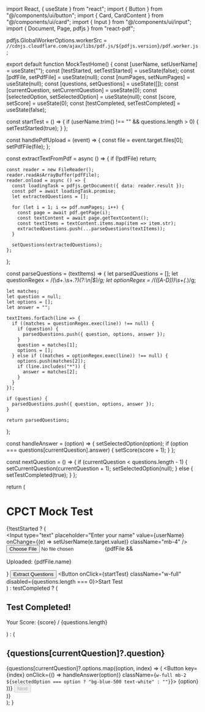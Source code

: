import React, { useState } from "react";
import { Button } from "@/components/ui/button";
import { Card, CardContent } from "@/components/ui/card";
import { Input } from "@/components/ui/input";
import { Document, Page, pdfjs } from "react-pdf";

pdfjs.GlobalWorkerOptions.workerSrc = `//cdnjs.cloudflare.com/ajax/libs/pdf.js/${pdfjs.version}/pdf.worker.js`;

export default function MockTestHome() {
  const [userName, setUserName] = useState("");
  const [testStarted, setTestStarted] = useState(false);
  const [pdfFile, setPdfFile] = useState(null);
  const [numPages, setNumPages] = useState(null);
  const [questions, setQuestions] = useState([]);
  const [currentQuestion, setCurrentQuestion] = useState(0);
  const [selectedOption, setSelectedOption] = useState(null);
  const [score, setScore] = useState(0);
  const [testCompleted, setTestCompleted] = useState(false);

  const startTest = () => {
    if (userName.trim() !== "" && questions.length > 0) {
      setTestStarted(true);
    }
  };

  const handlePdfUpload = (event) => {
    const file = event.target.files[0];
    setPdfFile(file);
  };

  const extractTextFromPdf = async () => {
    if (!pdfFile) return;
    
    const reader = new FileReader();
    reader.readAsArrayBuffer(pdfFile);
    reader.onload = async () => {
      const loadingTask = pdfjs.getDocument({ data: reader.result });
      const pdf = await loadingTask.promise;
      let extractedQuestions = [];
      
      for (let i = 1; i <= pdf.numPages; i++) {
        const page = await pdf.getPage(i);
        const textContent = await page.getTextContent();
        const textItems = textContent.items.map(item => item.str);
        extractedQuestions.push(...parseQuestions(textItems));
      }
      
      setQuestions(extractedQuestions);
    };
  };

  const parseQuestions = (textItems) => {
    let parsedQuestions = [];
    let questionRegex = /(\d+\.\s+.*?)(?:\n|$)/g;
    let optionRegex = /\(([A-D])\)\s+(.*)/g;
    
    let matches;
    let question = null;
    let options = [];
    let answer = "";
    
    textItems.forEach(line => {
      if ((matches = questionRegex.exec(line)) !== null) {
        if (question) {
          parsedQuestions.push({ question, options, answer });
        }
        question = matches[1];
        options = [];
      } else if ((matches = optionRegex.exec(line)) !== null) {
        options.push(matches[2]);
        if (line.includes("*")) {
          answer = matches[2];
        }
      }
    });
    
    if (question) {
      parsedQuestions.push({ question, options, answer });
    }
    
    return parsedQuestions;
  };

  const handleAnswer = (option) => {
    setSelectedOption(option);
    if (option === questions[currentQuestion].answer) {
      setScore(score + 1);
    }
  };

  const nextQuestion = () => {
    if (currentQuestion < questions.length - 1) {
      setCurrentQuestion(currentQuestion + 1);
      setSelectedOption(null);
    } else {
      setTestCompleted(true);
    }
  };

  return (
    <div className="flex flex-col items-center justify-center min-h-screen bg-gray-100 p-4">
      <Card className="w-full max-w-md p-6 text-center shadow-lg rounded-2xl">
        <CardContent>
          <h1 className="text-2xl font-bold mb-4">CPCT Mock Test</h1>
          {!testStarted ? (
            <div>
              <Input
                type="text"
                placeholder="Enter your name"
                value={userName}
                onChange={(e) => setUserName(e.target.value)}
                className="mb-4"
              />
              <input type="file" accept="application/pdf" onChange={handlePdfUpload} className="mb-4" />
              {pdfFile && <p className="mb-2 text-green-600">Uploaded: {pdfFile.name}</p>}
              <Button onClick={extractTextFromPdf} className="w-full mb-2">Extract Questions</Button>
              <Button onClick={startTest} className="w-full" disabled={questions.length === 0}>Start Test</Button>
            </div>
          ) : testCompleted ? (
            <div>
              <h2 className="text-xl font-semibold mb-4">Test Completed!</h2>
              <p>Your Score: {score} / {questions.length}</p>
            </div>
          ) : (
            <div>
              <h2 className="text-xl font-semibold mb-4">{questions[currentQuestion]?.question}</h2>
              {questions[currentQuestion]?.options.map((option, index) => (
                <Button 
                  key={index} 
                  onClick={() => handleAnswer(option)} 
                  className={`w-full mb-2 ${selectedOption === option ? "bg-blue-500 text-white" : ""}`}>
                  {option}
                </Button>
              ))}
              <Button onClick={nextQuestion} className="w-full mt-4" disabled={!selectedOption}>
                Next
              </Button>
            </div>
          )}
        </CardContent>
      </Card>
    </div>
  );
}
